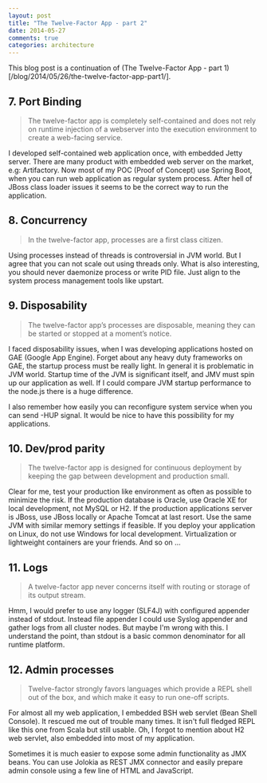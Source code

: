 ```yaml
---
layout: post
title: "The Twelve-Factor App - part 2"
date: 2014-05-27
comments: true
categories: architecture
---
```


This blog post is a continuation of (The Twelve-Factor App - part 1)[/blog/2014/05/26/the-twelve-factor-app-part1/].

## 7. Port Binding

> The twelve-factor app is completely self-contained and does not rely on runtime injection of a webserver into the execution environment to create a web-facing service.

I developed self-contained web application once, with embedded Jetty server. 
There are many product with embedded web server on the market, e.g: Artifactory.
Now most of my POC (Proof of Concept) use Spring Boot, when you can run web application as regular system process. 
After hell of JBoss class loader issues it seems to be the correct way to run the application.

## 8. Concurrency

> In the twelve-factor app, processes are a first class citizen.

Using processes instead of threads is controversial in JVM world.
But I agree that you can not scale out using threads only. 
What is also interesting, you should never daemonize process or write PID file. 
Just align to the system process management tools like upstart.

## 9. Disposability

> The twelve-factor app’s processes are disposable, meaning they can be started or stopped at a moment’s notice.

I faced disposability issues, when I was developing applications hosted on GAE (Google App Engine).
Forget about any heavy duty frameworks on GAE, the startup process must be really light. 
In general it is problematic in JVM world. 
Startup time of the JVM is significant itself, and JMV must spin up our application as well.
If I could compare JVM startup performance to the node.js there is a huge difference. 

I also remember how easily you can reconfigure system service when you can send -HUP signal. 
It would be nice to have this possibility for my applications.
 
## 10. Dev/prod parity

> The twelve-factor app is designed for continuous deployment by keeping the gap between development and production small.

Clear for me, test your production like environment as often as possible to minimize the risk. 
If the production database is Oracle, use Oracle XE for local development, not MySQL or H2.
If the production applications server is JBoss, use JBoss locally or Apache Tomcat at last resort.
Use the same JVM with similar memory settings if feasible.
If you deploy your application on Linux, do not use Windows for local development.
Virtualization or lightweight containers are your friends.
And so on ...

## 11. Logs

> A twelve-factor app never concerns itself with routing or storage of its output stream.

Hmm, I would prefer to use any logger (SLF4J) with configured appender instead of stdout. 
Instead file appender I could use Syslog appender and gather logs from all cluster nodes.
But maybe I'm wrong with this. I understand the point, than stdout is a basic common denominator for all runtime platform.

## 12. Admin processes

> Twelve-factor strongly favors languages which provide a REPL shell out of the box, and which make it easy to run one-off scripts.

For almost all my web application, I embedded BSH web servlet (Bean Shell Console). It rescued me out of trouble many times.
It isn't full fledged REPL like this one from Scala but still usable.
Oh, I forgot to mention about H2 web servlet, also embedded into most of my application.

Sometimes it is much easier to expose some admin functionality as JMX beans.
You can use Jolokia as REST JMX connector and easily prepare admin console using a few line of HTML and JavaScript. 

